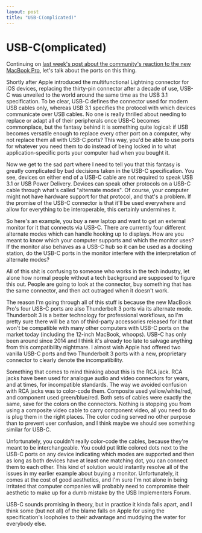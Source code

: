 ```yaml
---
layout: post
title: "USB-C(omplicated)"
---
```


# USB-C(omplicated)

Continuing on [last week's post about the community's reaction to the new MacBook Pro][po], let's talk about the ports on this thing.

Shortly after Apple introduced the multifunctional Lightning connector for iOS devices, replacing the thirty-pin connector after a decade of use, USB-C was unveiled to the world around the same time as the USB 3.1 specification. To be clear, USB-C defines the connector used for modern USB cables only, whereas USB 3.1 specifies the protocol with which devices communicate over USB cables. No one is really thrilled about needing to replace or adapt all of their peripherals once USB-C becomes commonplace, but the fantasy behind it is something quite logical: if USB becomes versatile enough to replace every other port on a computer, why not replace them all with USB-C ports? This way, you'd be able to use ports for whatever you need them to do instead of being locked in to what application-specific ports your computer had when you bought it.

Now we get to the sad part where I need to tell you that this fantasy is greatly complicated by bad decisions taken in the USB-C specification. You see, devices on either end of a USB-C cable are not required to speak USB 3.1 or USB Power Delivery. Devices can speak other protocols on a USB-C cable through what's called "alternate modes". Of course, your computer might not have hardware support for that protocol, and that's a problem. If the promise of the USB-C connector is that it'll be used everywhere and allow for everything to be interoperable, this certainly undermines it.
So here's an example, you buy a new laptop and want to get an external monitor for it that connects via USB-C. There are currently four different alternate modes which can handle hooking up to displays. How are you meant to know which your computer supports and which the monitor uses? If the monitor also behaves as a USB-C hub so it can be used as a docking station, do the USB-C ports in the monitor interfere with the interpretation of alternate modes?

All of this shit is confusing to someone who works in the tech industry, let alone how normal people without a tech background are supposed to figure this out. People are going to look at the connector, buy something that has the same connector, and then act outraged when it doesn't work.

The reason I'm going through all of this stuff is because the new MacBook Pro's four USB-C ports are also Thunderbolt 3 ports via its alternate mode. Thunderbolt 3 is a better technology for professional workflows, so I'm pretty sure there will be a ton of third-party accessories released for it that won't be compatible with many other computers with USB-C ports on the market today (including the 12-inch MacBook, whoops). USB-C has only been around since 2014 and I think it's already too late to salvage anything from this compatibility nightmare. I almost wish Apple had offered two vanilla USB-C ports and two Thunderbolt 3 ports with a new, proprietary connector to clearly denote the incompatibility.

Something that comes to mind thinking about this is the RCA jack. RCA jacks have been used for analogue audio and video connectors for years, and at times, for incompatible standards. The way we avoided confusion with RCA jacks was to color-code them. Composite used yellow/white/red, and component used green/blue/red. Both sets of cables were exactly the same, save for the colors on the connectors. Nothing is stopping you from using a composite video cable to carry component video, all you need to do is plug them in the right places. The color coding served no other purpose than to prevent user confusion, and I think maybe we should see something similar for USB-C.

Unfortunately, you couldn't really color-code the cables, because they're meant to be interchangeable. You could put little colored dots next to the USB-C ports on any device indicating which modes are supported and then as long as both devices have at least one matching dot, you can connect them to each other. This kind of solution would instantly resolve all of the issues in my earlier example about buying a monitor. Unfortunately, it comes at the cost of good aesthetics, and I'm sure I'm not alone in being irritated that computer companies will probably need to compromise their aesthetic to make up for a dumb mistake by the USB Implementers Forum.

USB-C sounds promising in theory, but in practice it kinda falls apart, and I think some (but not all) of the blame falls on Apple for using the specification's loopholes to their advantage and muddying the water for everybody else.

[po]: http://happymondaysystem.net/2016/10/31/struggle-for-pros.html